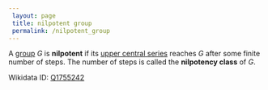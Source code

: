 ```yaml
---
 layout: page
 title: nilpotent group
 permalink: /nilpotent_group
---
```


A [group](https://defsmath.github.io/DefsMath/group) $G$ is **nilpotent** if its [upper central series](https://defsmath.github.io/DefsMath/upper_central_series) reaches $G$ after some finite number of steps. The number of steps is called the **nilpotency class** of $G$.

Wikidata ID: [Q1755242](https://www.wikidata.org/wiki/Q1755242)